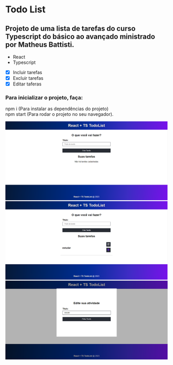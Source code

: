 # Todo List 
## Projeto de uma lista de tarefas do curso Typescript do básico ao avançado ministrado por Matheus Battisti.

- React
- Typescript

- [x] Incluir tarefas
- [x] Excluir tarefas
- [x] Editar taferas

### Para inicializar o projeto, faça: <br /> 
  npm i (Para instalar as dependências do projeto)<br /> 
  npm start (Para rodar o projeto no seu navegador).

![Print Tela 1](https://github.com/anaclrra/todo_react_ts/blob/main/todo_react/assents/todo_react_1.png)
![Print Tela 2](https://github.com/anaclrra/todo_react_ts/blob/main/todo_react/assents/todo_react_2.png)
![Print Tela 3](https://github.com/anaclrra/todo_react_ts/blob/main/todo_react/assents/todo_react_3.png)
